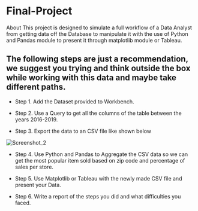 # Final-Project
About This project is designed to simulate a full workflow of a Data Analyst from getting data off the Database to manipulate it with the use of Python and Pandas module to present it through matplotlib module or Tableau.

## The following steps are just a recommendation, we suggest you trying and think outside the box while working with this data and maybe take different paths.

+ Step 1.
Add the Dataset provided to Workbench.

+ Step 2.
Use a Query to get all the columns of the table between the years 2016-2019.

+ Step 3.
Export the data to an CSV file like shown below

![Screenshot_2](https://github.com/Dimitris-VR/Final-Project/assets/80831226/0f419def-e386-4267-9ac9-f8704f0ba5ae)


+ Step 4.
Use Python and Pandas to Aggregate the CSV data so we can get the most popular item sold based on zip code and percentage of sales per store.

+ Step 5.
Use Matplotlib or Tableau with the newly made CSV file and present your Data.

+ Step 6.
Write a report of the steps you did and what difficulties you faced.


## 
